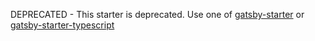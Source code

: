 DEPRECATED - This starter is deprecated. Use one of [gatsby-starter](https://github.com/reflexjs/reflexjs/tree/master/starters/gatsby-starter) or [gatsby-starter-typescript](https://github.com/reflexjs/reflexjs/tree/master/starters/gatsby-starter-typescript)
